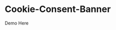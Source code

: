 # Cookie-Consent-Banner
<a herf="https://humayunxhan.github.io/Cookie-Consent-Banner/ "> Demo Here</a>
